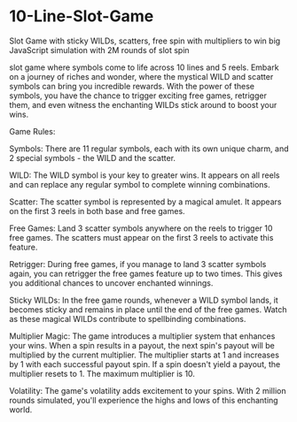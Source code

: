 # 10-Line-Slot-Game
Slot Game with sticky WILDs, scatters, free spin with multipliers to win big
JavaScript simulation with 2M rounds of slot spin 

 slot game where symbols come to life across 10 lines and 5 reels. Embark on a journey of riches and wonder, where the mystical WILD and scatter symbols can bring you incredible rewards. With the power of these symbols, you have the chance to trigger exciting free games, retrigger them, and even witness the enchanting WILDs stick around to boost your wins.

Game Rules:

   Symbols: There are 11 regular symbols, each with its own unique charm, and 2 special symbols - the WILD and the scatter.

   WILD: The WILD symbol is your key to greater wins. It appears on all reels and can replace any regular symbol to complete winning combinations.

   Scatter: The scatter symbol is represented by a magical amulet. It appears on the first 3 reels in both base and free games.

   Free Games: Land 3 scatter symbols anywhere on the reels to trigger 10 free games. The scatters must appear on the first 3 reels to activate this feature.

   Retrigger: During free games, if you manage to land 3 scatter symbols again, you can retrigger the free games feature up to two times. This gives you additional chances to uncover enchanted winnings.

   Sticky WILDs: In the free game rounds, whenever a WILD symbol lands, it becomes sticky and remains in place until the end of the free games. Watch as these magical WILDs contribute to spellbinding combinations.

   Multiplier Magic: The game introduces a multiplier system that enhances your wins. When a spin results in a payout, the next spin's payout will be multiplied by the current multiplier. The multiplier starts at 1 and increases by 1 with each successful payout spin. If a spin doesn't yield a payout, the multiplier resets to 1. The maximum multiplier is 10.

   Volatility: The game's volatility adds excitement to your spins. With 2 million rounds simulated, you'll experience the highs and lows of this enchanting world.
